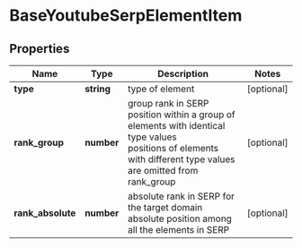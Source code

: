 # BaseYoutubeSerpElementItem

## Properties

| Name | Type | Description | Notes |
|------------ | ------------- | ------------- | -------------|
**type** | **string** | type of element |[optional]|
**rank_group** | **number** | group rank in SERP<br>position within a group of elements with identical type values<br>positions of elements with different type values are omitted from rank_group |[optional]|
**rank_absolute** | **number** | absolute rank in SERP for the target domain<br>absolute position among all the elements in SERP |[optional]|